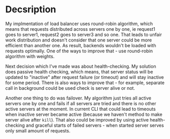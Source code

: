 # Decsription
My implmentation of load balancer uses round-robin algorithm, which means that requests distributed across servers one 
by one, ie request1 goes to server1, request2 goes to server3 and so one. That leads to unfair work distribution and 
doesn't consider that one server could be more efficient than another one. As result, backends wouldn't be loaded with 
requests optimally. One of the ways to improve that - use round-robin algorithm with weights.

Next decision which I've made was about health-checking. My solution does passive health checking, which means, that 
server status will be updated to "inactive" after request failure (or timeout) and will stay inactive for some period.
There is also ways to improve that - for example, separate call in background could be used check is server alive or 
not.

Another one thing to do was failover. My algorithm just tries all active servers one by one and fails if all servers are
tried and there is no other active servers at the moment. In current CLI that could lead to timeouts when inactive 
server became active (because we haven't method to make server alive after `kill`). That also could be improved by using
active health-checking and graceful starts of failed servers - when started server serves only small amount of requests.
